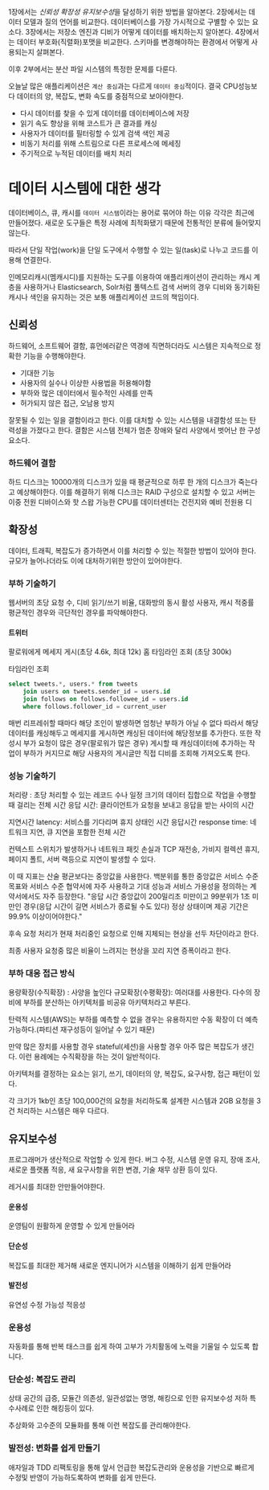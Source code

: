 1장에서는 *신뢰성* *확장성* *유지보수성*을  달성하기 위한 방법을 알아본다.
2장에서는 데이터 모델과 질의 언어를 비교한다. 데이터베이스를 가장 가시적으로 구별할 수 있는 요소다.
3장에서는 저장소 엔진과 디비가 어떻게 데이터를 배치하는지 알아본다.
4장에서는 데이터 부호화(직렬화)포맷을 비교한다. 스키마를 변경해야하는 환경에서 어떻게 사용되는지 살펴본다.

이후 2부에서는 분산 파일 시스템의 특정한 문제를 다룬다.


오늘날 많은 애플리케이션은 `계산 중심`과는 다르게 `데이터 중심`적이다. 결국 CPU성능보다 데이터의 양, 복잡도, 변화 속도를 중점적으로 보아야한다.

- 다시 데이터를 찾을 수 있게 데이터를 데이터베이스에 저장
- 읽기 속도 향상을 위해 코스트가 큰 결과를 캐싱
- 사용자가 데이터를 필터링할 수 있게 검색 색인 제공
- 비동기 처리를 위해 스트림으로 다른 프로세스에 메세징
- 주기적으로 누적된 데이터를 배치 처리

# 데이터 시스템에 대한 생각

데이터베이스, 큐, 캐시를 `데이터 시스템`이라는 용어로 묶어야 하는 이유
각각은 최근에 만들어졌다. 새로운 도구들은 특정 사례에 최적화됐기 때문에 전통적인 분류에 들어맞지 않는다. 

따라서 단일 작업(work)을 단일 도구에서 수행할 수 있는 일(task)로 나누고 코드를 이용해 연결한다.

인메모리캐시(멤캐시디)를 지원하는 도구를 이용하여 애플리캐이션이 관리하는 캐시 계층을 사용하거나 Elasticsearch, Solr처럼 풀텍스트 검색 서버의 경우 디비와 동기화된 캐시나 색인을 유지하는 것은 보통 애플리케이션 코드의 책임이다.

## 신뢰성
하드웨어, 소프트웨어 결함, 휴먼에러같은 역경에 직면하더라도 시스템은 지속적으로 정확한 기능을 수행해야한다.
- 기대한 기능
- 사용자의 실수나 이상한 사용법을 허용해야함
- 부하와 많은 데이터에서 필수적인 사례를 만족
- 허가되지 않은 접근, 오남용 방지

잘못될 수 있는 일을 결함이라고 한다. 이를 대처할 수 있는 시스템을 내결함성 또는 탄력성을 가졌다고 한다. 
결함은 시스템 전체가 멈춘 장애와 달리 사양에서 벗어난 한 구성요소다. 

### 하드웨어 결함
하드 디스크는 10000개의 디스크가 있을 때 평균적으로 하루 한 개의 디스크가 죽는다고 예상해야한다.
이를 해결하기 위해 디스크는 RAID 구성으로 설치할 수 있고 서버는 이중 전원 디바이스와 핫 스왑 가능한 CPU를 데이터센터는 건전지와 예비 전원용 디

## 확장성
데이터, 트래픽, 복잡도가 증가하면서 이를 처리할 수 있는 적절한 방법이 있어야 한다.
규모가 늘어나더라도 이에 대처하기위한 방안이 있어야한다.

### 부하 기술하기
웹서버의 초당 요청 수, 디비 읽기/쓰기 비율, 대화방의 동시 활성 사용자, 캐시 적중률
평균적인 경우와 극단적인 경우를 파악해야한다.

#### 트위터
팔로워에게 메세지 게시(초당 4.6k, 최대 12k)
홈 타임라인 조회 (초당 300k)

타임라인 조회 
```sql
select tweets.*, users.* from tweets
	join users on tweets.sender_id = users.id
	join follows on follows.followee_id = users.id
	where follows.follower_id = current_user
```
매번 리프레쉬할 때마다 해당 조인이 발생하면 엄청난 부하가 아닐 수 없다
따라서 해당 데이터를 캐싱해두고 메세지를 게시하면 캐싱된 데이터에 해당정보를 추가한다.
또한 작성시 부가 요청이 많은 경우(팔로워가 많은 경우) 게시할 때 캐싱데이터에 추가하는 작업이 부하가 커지므로 해당 사용자의 게시글만 직접 디비를 조회해 가져오도록 한다.

### 성능 기술하기
처리량 : 초당 처리할 수 있는 레코드 수나 일정 크기의 데이터 집합으로 작업을 수행할 때 걸리는 전체 시간
응답 시간: 클라이언트가 요청을 보내고 응답을 받는 사이의 시간

지연시간 latency: 서비스를 기다리며 휴지 상태인 시간
응답시간 response time:  네트워크 지연, 큐 지연을 포함한 전체 시간

컨텍스트 스위치가 발생하거나 네트워크 패킷 손실과 TCP 재전송, 가비지 컬렉션 휴지, 페이지 폴트, 서버 랙등으로 지연이 발생할 수 있다.

이 때 지표는 산술 평균보다는 중앙값을 사용한다.
백분위를 통한 중앙값은 서비스 수준 목표와 서비스 수준 협약서에 자주 사용하고 기대 성능과 서비스 가용성을 정의하는 계약서에서도 자주 등장한다. "응답 시간 중앙값이 200밀리초 미만이고 99분위가 1초 미만인 경우(응답 시간이 길면 서비스가 종료될 수도 있다) 정상 상태이며 제공 기간은 99.9% 이상이어야한다."

후속 요청 처리가 현재 처리중인 요청으로 인해 지체되는 현상을 선두 차단이라고 한다.

최종 사용자 요청중 많은 비율이 느려지는 현상을 꼬리 지연 증폭이라고 한다.

### 부하 대응 접근 방식
용량확장(수직확장) : 사양을 높인다
규모확장(수평확장): 여러대를 사용한다.
다수의 장비에 부하를 분산하는 아키텍처를 비공유 아키텍처라고 부른다.

탄력적 시스템(AWS)는 부하를 예측할 수 없을 경우는 유용하지만 수동 확장이 더 예측가능하다.(파티션 재구성등이 일어날 수 있기 때문)

만약 많은 장치를 사용할 경우 stateful(세션)을 사용할 경우 아주 많은 복잡도가 생긴다. 이런 용례에는 수직확장을 하는 것이 일반적이다.

아키텍처를 결정하는 요소는 읽기, 쓰기, 데이터의 양, 복잡도, 요구사항, 접근 패턴이 있다.

각 크기가 1kb인 초당 100,000건의 요청을 처리하도록 설계한 시스템과 2GB 요청을 3건 처리하는 시스템은 매우 다르다.

## 유지보수성
프로그래머가 생산적으로 작업할 수 있게 한다.
버그 수정, 시스템 운영 유지, 장애 조사, 새로운 플랫폼 적응, 새 요구사항을 위한 변경, 기술 채무 상환 등이 있다.

레거시를 최대한 안만들어야한다.

#### 운용성
운영팀이 원활하게 운영할 수 있게 만들어라

#### 단순성
복잡도를 최대한 제거해 새로운 엔지니어가 시스템을 이해하기 쉽게 만들어라

#### 발전성
유연성 수정 가능성 적응성


### 운용성
자동화를 통해 반복 태스크를 쉽게 하여 고부가 가치활동에 노력을 기울일 수 있도록 합니다.

### 단순성: 복잡도 관리
상태 공간의 급증, 모듈간 의존성, 일관성없는 명명, 해킹으로 인한 유지보수성 저하 특수사례로 인한
해킹등이 있다.

추상화와 고수준의 모듈화를 통해 이런 복잡도를 관리해야한다.

### 발전성: 변화를 쉽게 만들기
애자일과 TDD 리팩토링을 통해 앞서 언급한 복잡도관리와 운용성을 기반으로 빠르게 수정및 반영이 가능하도록하여 변화를 쉽게 만든다.
